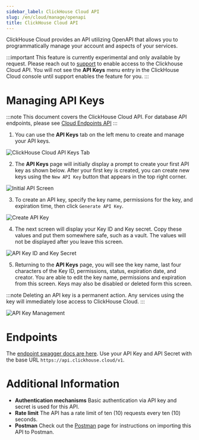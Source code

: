 ```yaml
---
sidebar_label: ClickHouse Cloud API
slug: /en/cloud/manage/openapi
title: ClickHouse Cloud API
---
```


ClickHouse Cloud provides an API utilizing OpenAPI that allows you to programmatically manage your account and aspects of your services.

:::important
This feature is currently experimental and only available by request. Please reach out to [support](https://clickhouse.cloud/support) to enable access to the Clickhouse Cloud API.  You will not see the **API Keys** menu entry in the ClickHouse Cloud console until support enables the feature for you.
:::

# Managing API Keys

:::note
This document covers the ClickHouse Cloud API. For database API endpoints, please see [Cloud Endpoints API](/docs/en/cloud/security/cloud-endpoints-api.md)
:::

1. You can use the **API Keys** tab on the left menu to create and manage your API keys.

  ![ClickHouse Cloud API Keys Tab](@site/docs/en/_snippets/images/openapi1.png)

2. The **API Keys** page will initially display a prompt to create your first API key as shown below. After your first key is created, you can create new keys using the `New API Key` button that appears in the top right corner.

  ![Initial API Screen](@site/docs/en/_snippets/images/openapi2.png) 
  
3. To create an API key, specify the key name, permissions for the key, and expiration time, then click `Generate API Key`.

  ![Create API Key](@site/docs/en/_snippets/images/openapi3.png)
  
4. The next screen will display your Key ID and Key secret. Copy these values and put them somewhere safe, such as a vault. The values will not be displayed after you leave this screen.

  ![API Key ID and Key Secret](@site/docs/en/_snippets/images/openapi4.png)
  
5. Returning to the **API Keys** page, you will see the key name, last four characters of the Key ID, permissions, status, expiration date, and creator. You are able to edit the key name, permissions and expiration from this screen. Keys may also be disabled or deleted form this screen.

:::note
Deleting an API key is a permanent action. Any services using the key will immediately lose access to ClickHouse Cloud.
:::

  ![API Key Management](@site/docs/en/_snippets/images/openapi5.png)

# Endpoints

The [endpoint swagger docs are here](https://clickhouse.com/docs/en/cloud/manage/api).  Use your API Key and API Secret with the base URL `https://api.clickhouse.cloud/v1`.

# Additional Information

- **Authentication mechanisms** Basic authentication via API key and secret is used for this API.
- **Rate limit** The API has a rate limit of ten (10) requests every ten (10) seconds.
- **Postman** Check out the [Postman](/docs/en/cloud/manage/postman.md) page for instructions on importing this API to Postman.
